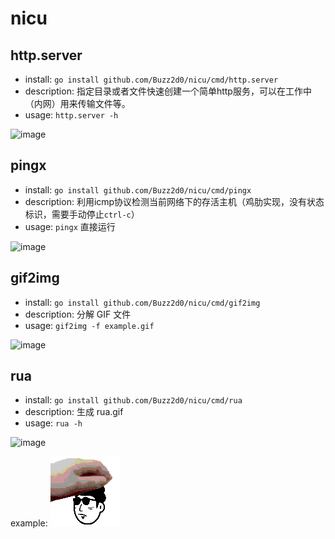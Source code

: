 # nicu

## http.server

- install: `go install github.com/Buzz2d0/nicu/cmd/http.server`
- description: 指定目录或者文件快速创建一个简单http服务，可以在工作中（内网）用来传输文件等。
- usage: `http.server -h`

![image](https://user-images.githubusercontent.com/26270009/148734383-92a5c2b0-d3f5-49d2-aaab-41287be7b055.png)

## pingx

- install: `go install github.com/Buzz2d0/nicu/cmd/pingx`
- description: 利用icmp协议检测当前网络下的存活主机（鸡肋实现，没有状态标识，需要手动停止`ctrl-c`）
- usage: `pingx` 直接运行

![image](https://user-images.githubusercontent.com/26270009/148733800-b175ebbc-14eb-40d1-b5c9-937bd1780c1f.png)

## gif2img

- install: `go install github.com/Buzz2d0/nicu/cmd/gif2img`
- description: 分解 GIF 文件
- usage: `gif2img -f example.gif`

![image](https://user-images.githubusercontent.com/26270009/148906590-134c03da-9b52-4a13-927e-532fc2575a16.png)

## rua

- install: `go install github.com/Buzz2d0/nicu/cmd/rua`
- description: 生成 rua.gif
- usage: `rua -h`

![image](https://user-images.githubusercontent.com/26270009/149051175-eaf26f54-6d72-4996-9429-0bc73564ef4c.png)

example:
![image](./cmd/rua/zznq.gif)